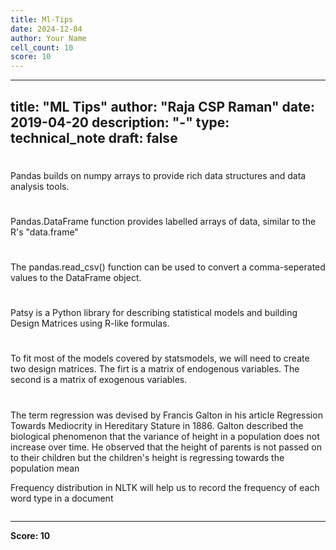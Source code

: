```yaml
---
title: Ml-Tips
date: 2024-12-04
author: Your Name
cell_count: 10
score: 10
---
```


---
title: "ML Tips"
author: "Raja CSP Raman"
date: 2019-04-20
description: "-"
type: technical_note
draft: false
---
#
Pandas builds on numpy arrays to provide rich data structures and data analysis tools.

#
Pandas.DataFrame function provides labelled arrays of data, similar to the R's "data.frame"

#
The pandas.read_csv() function can be used to convert a comma-seperated values to the DataFrame object.

#
Patsy is a Python library for describing statistical models and building Design Matrices using R-like formulas.

#
To fit most of the models covered by statsmodels, we will need to create two design matrices. 
The firt is a matrix of endogenous variables. The second is a matrix of exogenous variables.

#
The term regression was devised by Francis Galton in his article Regression Towards Mediocrity in Hereditary Stature in 1886. Galton described the biological phenomenon that the variance of height in a population does not increase over time. He observed that the height of parents is not passed on to their children but the children's height is regressing towards the population mean



Frequency distribution in NLTK will help us to record the frequency of each word type in a document


```python

```


---
**Score: 10**